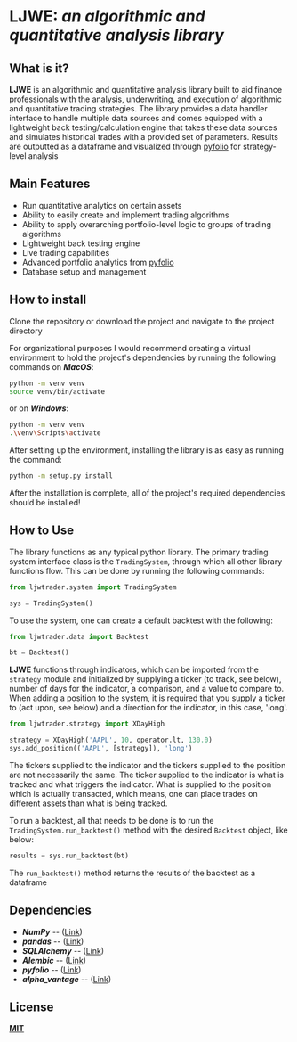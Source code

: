 
# **LJWE**: *an algorithmic and quantitative analysis library*

## What is it?

**LJWE** is an algorithmic and quantitative analysis library built to aid finance professionals with the analysis, underwriting, and execution of algorithmic and quantitative trading strategies. The library provides a data handler interface to handle multiple data sources and comes equipped with a lightweight back testing/calculation engine that takes these data sources and simulates historical trades with a provided set of parameters. Results are outputted as a dataframe and visualized through [pyfolio](https://github.com/quantopian/pyfolio) for strategy-level analysis

## Main Features

- Run quantitative analytics on certain assets
- Ability to easily create and implement trading algorithms
- Ability to apply overarching portfolio-level logic to groups of trading algorithms
- Lightweight back testing engine
- Live trading capabilities
- Advanced portfolio analytics from [pyfolio](https://github.com/quantopian/pyfolio)
- Database setup and management

## How to install

Clone the repository or download the project and navigate to the project directory

For organizational purposes I would recommend creating a virtual environment to hold the project's dependencies by running the following commands on **_MacOS_**:

```bash
python -m venv venv
source venv/bin/activate
```

or on **_Windows_**:

```bash
python -m venv venv
.\venv\Scripts\activate
```

After setting up the environment, installing the library is as easy as running the command:

```bash
python -m setup.py install
```

After the installation is complete, all of the project's required dependencies should be installed!

## How to Use

The library functions as any typical python library. The primary trading system interface class is the `TradingSystem`, through which all other library functions flow. This can be done by running the following commands:

```python
from ljwtrader.system import TradingSystem

sys = TradingSystem()
```

To use the system, one can create a default backtest with the following:

```python
from ljwtrader.data import Backtest

bt = Backtest()
```

**LJWE** functions through indicators, which can be imported from the `strategy` module and initialized by supplying a ticker (to track, see below), number of days for the indicator, a comparison, and a value to compare to. When adding a position to the system, it is required that you supply a ticker to (act upon, see below) and a direction for the indicator, in this case, 'long'.

```python
from ljwtrader.strategy import XDayHigh

strategy = XDayHigh('AAPL', 10, operator.lt, 130.0)
sys.add_position(('AAPL', [strategy]), 'long')
```

The tickers supplied to the indicator and the tickers supplied to the position are not necessarily the same. The ticker supplied to the indicator is what is tracked and what triggers the indicator. What is supplied to the position which is actually transacted, which means, one can place trades on different assets than what is being tracked.

To run a backtest, all that needs to be done is to run the `TradingSystem.run_backtest()` method with the desired `Backtest` object, like below:

```python
results = sys.run_backtest(bt)
```

The `run_backtest()` method returns the results of the backtest as a dataframe

## Dependencies

- __*NumPy*__ -- ([Link](https://numpy.org/))
- __*pandas*__ -- ([Link](https://pandas.pydata.org/))
- __*SQLAlchemy*__ -- ([Link](https://www.sqlalchemy.org/))
- __*Alembic*__ -- ([Link](https://alembic.sqlalchemy.org/en/latest/))
- __*pyfolio*__ -- ([Link](https://github.com/quantopian/pyfolio))
- __*alpha_vantage*__ -- ([Link](https://github.com/RomelTorres/alpha_vantage))
  
## License

[**MIT**](https://github.com/leowotzak/LJWEquities/blob/8033a1e36a4138ef5d76099caa45bfa8fd70fdb2/LICENSE)
